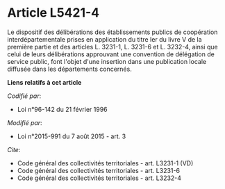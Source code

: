 # Article L5421-4

Le dispositif des délibérations des établissements publics de coopération interdépartementale prises en application du titre
Ier du livre V de la première partie et des articles L. 3231-1, L. 3231-6 et L. 3232-4, ainsi que celui de leurs
délibérations approuvant une convention de délégation de service public, font l'objet d'une insertion dans une publication
locale diffusée dans les départements concernés.

**Liens relatifs à cet article**

_Codifié par_:

  - Loi n°96-142 du 21 février 1996

_Modifié par_:

  - Loi n°2015-991 du 7 août 2015 - art. 3

_Cite_:

  - Code général des collectivités territoriales - art. L3231-1 (VD)
  - Code général des collectivités territoriales - art. L3231-6
  - Code général des collectivités territoriales - art. L3232-4

